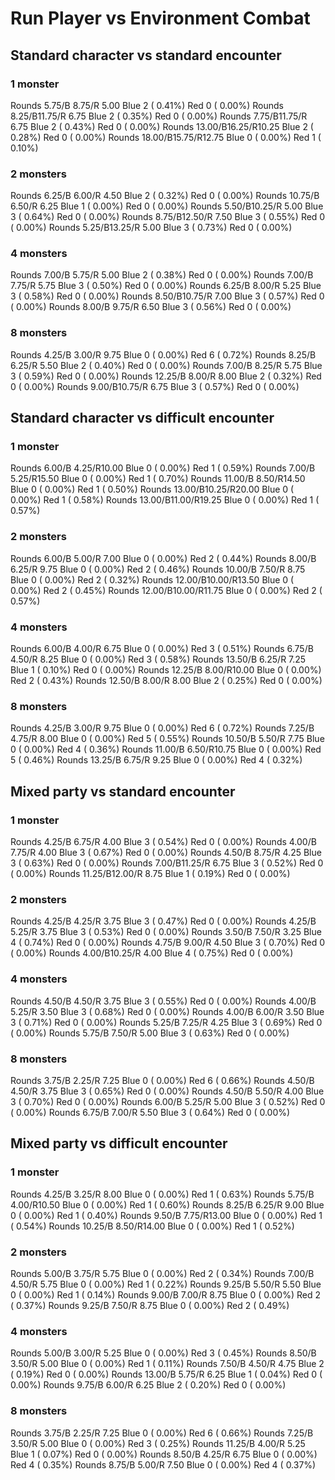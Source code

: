 # Run Player vs Environment Combat

## Standard character vs standard encounter

### 1 monster
Rounds  5.75/B 8.75/R 5.00 Blue 2 ( 0.41%) Red 0 ( 0.00%)
Rounds  8.25/B11.75/R 6.75 Blue 2 ( 0.35%) Red 0 ( 0.00%)
Rounds  7.75/B11.75/R 6.75 Blue 2 ( 0.43%) Red 0 ( 0.00%)
Rounds 13.00/B16.25/R10.25 Blue 2 ( 0.28%) Red 0 ( 0.00%)
Rounds 18.00/B15.75/R12.75 Blue 0 ( 0.00%) Red 1 ( 0.10%)

### 2 monsters
Rounds  6.25/B 6.00/R 4.50 Blue 2 ( 0.32%) Red 0 ( 0.00%)
Rounds 10.75/B 6.50/R 6.25 Blue 1 ( 0.00%) Red 0 ( 0.00%)
Rounds  5.50/B10.25/R 5.00 Blue 3 ( 0.64%) Red 0 ( 0.00%)
Rounds  8.75/B12.50/R 7.50 Blue 3 ( 0.55%) Red 0 ( 0.00%)
Rounds  5.25/B13.25/R 5.00 Blue 3 ( 0.73%) Red 0 ( 0.00%)

### 4 monsters
Rounds  7.00/B 5.75/R 5.00 Blue 2 ( 0.38%) Red 0 ( 0.00%)
Rounds  7.00/B 7.75/R 5.75 Blue 3 ( 0.50%) Red 0 ( 0.00%)
Rounds  6.25/B 8.00/R 5.25 Blue 3 ( 0.58%) Red 0 ( 0.00%)
Rounds  8.50/B10.75/R 7.00 Blue 3 ( 0.57%) Red 0 ( 0.00%)
Rounds  8.00/B 9.75/R 6.50 Blue 3 ( 0.56%) Red 0 ( 0.00%)

### 8 monsters
Rounds  4.25/B 3.00/R 9.75 Blue 0 ( 0.00%) Red 6 ( 0.72%)
Rounds  8.25/B 6.25/R 5.50 Blue 2 ( 0.40%) Red 0 ( 0.00%)
Rounds  7.00/B 8.25/R 5.75 Blue 3 ( 0.59%) Red 0 ( 0.00%)
Rounds 12.25/B 8.00/R 8.00 Blue 2 ( 0.32%) Red 0 ( 0.00%)
Rounds  9.00/B10.75/R 6.75 Blue 3 ( 0.57%) Red 0 ( 0.00%)
            

## Standard character vs difficult encounter

### 1 monster
Rounds  6.00/B 4.25/R10.00 Blue 0 ( 0.00%) Red 1 ( 0.59%)
Rounds  7.00/B 5.25/R15.50 Blue 0 ( 0.00%) Red 1 ( 0.70%)
Rounds 11.00/B 8.50/R14.50 Blue 0 ( 0.00%) Red 1 ( 0.50%)
Rounds 13.00/B10.25/R20.00 Blue 0 ( 0.00%) Red 1 ( 0.58%)
Rounds 13.00/B11.00/R19.25 Blue 0 ( 0.00%) Red 1 ( 0.57%)

### 2 monsters
Rounds  6.00/B 5.00/R 7.00 Blue 0 ( 0.00%) Red 2 ( 0.44%)
Rounds  8.00/B 6.25/R 9.75 Blue 0 ( 0.00%) Red 2 ( 0.46%)
Rounds 10.00/B 7.50/R 8.75 Blue 0 ( 0.00%) Red 2 ( 0.32%)
Rounds 12.00/B10.00/R13.50 Blue 0 ( 0.00%) Red 2 ( 0.45%)
Rounds 12.00/B10.00/R11.75 Blue 0 ( 0.00%) Red 2 ( 0.57%)

### 4 monsters
Rounds  6.00/B 4.00/R 6.75 Blue 0 ( 0.00%) Red 3 ( 0.51%)
Rounds  6.75/B 4.50/R 8.25 Blue 0 ( 0.00%) Red 3 ( 0.58%)
Rounds 13.50/B 6.25/R 7.25 Blue 1 ( 0.10%) Red 0 ( 0.00%)
Rounds 12.25/B 8.00/R10.00 Blue 0 ( 0.00%) Red 2 ( 0.43%)
Rounds 12.50/B 8.00/R 8.00 Blue 2 ( 0.25%) Red 0 ( 0.00%)

### 8 monsters
Rounds  4.25/B 3.00/R 9.75 Blue 0 ( 0.00%) Red 6 ( 0.72%)
Rounds  7.25/B 4.75/R 8.00 Blue 0 ( 0.00%) Red 5 ( 0.55%)
Rounds 10.50/B 5.50/R 7.75 Blue 0 ( 0.00%) Red 4 ( 0.36%)
Rounds 11.00/B 6.50/R10.75 Blue 0 ( 0.00%) Red 5 ( 0.46%)
Rounds 13.25/B 6.75/R 9.25 Blue 0 ( 0.00%) Red 4 ( 0.32%)
            

## Mixed party vs standard encounter

### 1 monster
Rounds  4.25/B 6.75/R 4.00 Blue 3 ( 0.54%) Red 0 ( 0.00%)
Rounds  4.00/B 7.75/R 4.00 Blue 3 ( 0.67%) Red 0 ( 0.00%)
Rounds  4.50/B 8.75/R 4.25 Blue 3 ( 0.63%) Red 0 ( 0.00%)
Rounds  7.00/B11.25/R 6.75 Blue 3 ( 0.52%) Red 0 ( 0.00%)
Rounds 11.25/B12.00/R 8.75 Blue 1 ( 0.19%) Red 0 ( 0.00%)

### 2 monsters
Rounds  4.25/B 4.25/R 3.75 Blue 3 ( 0.47%) Red 0 ( 0.00%)
Rounds  4.25/B 5.25/R 3.75 Blue 3 ( 0.53%) Red 0 ( 0.00%)
Rounds  3.50/B 7.50/R 3.25 Blue 4 ( 0.74%) Red 0 ( 0.00%)
Rounds  4.75/B 9.00/R 4.50 Blue 3 ( 0.70%) Red 0 ( 0.00%)
Rounds  4.00/B10.25/R 4.00 Blue 4 ( 0.75%) Red 0 ( 0.00%)

### 4 monsters
Rounds  4.50/B 4.50/R 3.75 Blue 3 ( 0.55%) Red 0 ( 0.00%)
Rounds  4.00/B 5.25/R 3.50 Blue 3 ( 0.68%) Red 0 ( 0.00%)
Rounds  4.00/B 6.00/R 3.50 Blue 3 ( 0.71%) Red 0 ( 0.00%)
Rounds  5.25/B 7.25/R 4.25 Blue 3 ( 0.69%) Red 0 ( 0.00%)
Rounds  5.75/B 7.50/R 5.00 Blue 3 ( 0.63%) Red 0 ( 0.00%)

### 8 monsters
Rounds  3.75/B 2.25/R 7.25 Blue 0 ( 0.00%) Red 6 ( 0.66%)
Rounds  4.50/B 4.50/R 3.75 Blue 3 ( 0.65%) Red 0 ( 0.00%)
Rounds  4.50/B 5.50/R 4.00 Blue 3 ( 0.70%) Red 0 ( 0.00%)
Rounds  6.00/B 5.25/R 5.00 Blue 3 ( 0.52%) Red 0 ( 0.00%)
Rounds  6.75/B 7.00/R 5.50 Blue 3 ( 0.64%) Red 0 ( 0.00%)
            

## Mixed party vs difficult encounter

### 1 monster
Rounds  4.25/B 3.25/R 8.00 Blue 0 ( 0.00%) Red 1 ( 0.63%)
Rounds  5.75/B 4.00/R10.50 Blue 0 ( 0.00%) Red 1 ( 0.60%)
Rounds  8.25/B 6.25/R 9.00 Blue 0 ( 0.00%) Red 1 ( 0.40%)
Rounds  9.50/B 7.75/R13.00 Blue 0 ( 0.00%) Red 1 ( 0.54%)
Rounds 10.25/B 8.50/R14.00 Blue 0 ( 0.00%) Red 1 ( 0.52%)

### 2 monsters
Rounds  5.00/B 3.75/R 5.75 Blue 0 ( 0.00%) Red 2 ( 0.34%)
Rounds  7.00/B 4.50/R 5.75 Blue 0 ( 0.00%) Red 1 ( 0.22%)
Rounds  9.25/B 5.50/R 5.50 Blue 0 ( 0.00%) Red 1 ( 0.14%)
Rounds  9.00/B 7.00/R 8.75 Blue 0 ( 0.00%) Red 2 ( 0.37%)
Rounds  9.25/B 7.50/R 8.75 Blue 0 ( 0.00%) Red 2 ( 0.49%)

### 4 monsters
Rounds  5.00/B 3.00/R 5.25 Blue 0 ( 0.00%) Red 3 ( 0.45%)
Rounds  8.50/B 3.50/R 5.00 Blue 0 ( 0.00%) Red 1 ( 0.11%)
Rounds  7.50/B 4.50/R 4.75 Blue 2 ( 0.19%) Red 0 ( 0.00%)
Rounds 13.00/B 5.75/R 6.25 Blue 1 ( 0.04%) Red 0 ( 0.00%)
Rounds  9.75/B 6.00/R 6.25 Blue 2 ( 0.20%) Red 0 ( 0.00%)

### 8 monsters
Rounds  3.75/B 2.25/R 7.25 Blue 0 ( 0.00%) Red 6 ( 0.66%)
Rounds  7.25/B 3.50/R 5.00 Blue 0 ( 0.00%) Red 3 ( 0.25%)
Rounds 11.25/B 4.00/R 5.25 Blue 1 ( 0.07%) Red 0 ( 0.00%)
Rounds  8.50/B 4.25/R 6.75 Blue 0 ( 0.00%) Red 4 ( 0.35%)
Rounds  8.75/B 5.00/R 7.50 Blue 0 ( 0.00%) Red 4 ( 0.37%)
